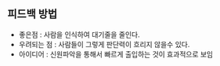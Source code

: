 ## 피드백 방법
- 좋은점 : 사람을 인식하여 대기줄을 줄인다.
- 우려되는 점 : 사람들이 그렇게 판단력이 흐리지 않을수 있다.
- 아이디어 : 신원파악을 통해서 빠르게 출입하는 것이 효과적으로 보임